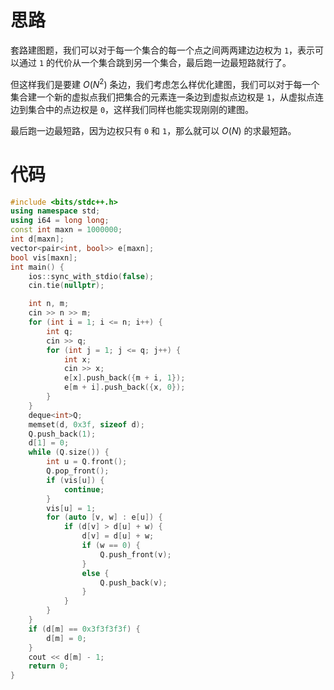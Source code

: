 # 思路
套路建图题，我们可以对于每一个集合的每一个点之间两两建边边权为 `1`，表示可以通过 `1` 的代价从一个集合跳到另一个集合，最后跑一边最短路就行了。

但这样我们是要建 $O(N^2)$ 条边，我们考虑怎么样优化建图，我们可以对于每一个集合建一个新的虚拟点我们把集合的元素连一条边到虚拟点边权是 `1`，从虚拟点连边到集合中的点边权是 `0`，这样我们同样也能实现刚刚的建图。

最后跑一边最短路，因为边权只有 `0` 和 `1`，那么就可以 $O(N)$ 的求最短路。

# 代码
```cpp
#include <bits/stdc++.h>
using namespace std;
using i64 = long long;
const int maxn = 1000000;
int d[maxn];
vector<pair<int, bool>> e[maxn];
bool vis[maxn];
int main() {
	ios::sync_with_stdio(false);
	cin.tie(nullptr);

	int n, m;
	cin >> n >> m;
	for (int i = 1; i <= n; i++) {
		int q;
		cin >> q;
		for (int j = 1; j <= q; j++) {
			int x;
			cin >> x;
			e[x].push_back({m + i, 1});
			e[m + i].push_back({x, 0});
		}
	}
	deque<int>Q;
	memset(d, 0x3f, sizeof d);
	Q.push_back(1);
	d[1] = 0;
	while (Q.size()) {
		int u = Q.front();
		Q.pop_front();
		if (vis[u]) {
			continue;
		}
		vis[u] = 1;
		for (auto [v, w] : e[u]) {
			if (d[v] > d[u] + w) {
				d[v] = d[u] + w;
				if (w == 0) {
					Q.push_front(v);
				}
				else {
					Q.push_back(v);
				}
			}
		}
	}
	if (d[m] == 0x3f3f3f3f) {
		d[m] = 0;
	}
	cout << d[m] - 1;
	return 0;
}
```